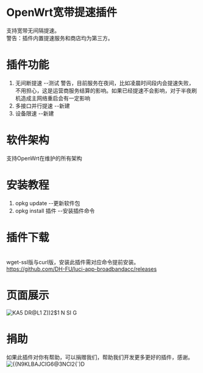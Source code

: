 # OpenWrt宽带提速插件
支持宽带无间隔提速。
<br/>警告：插件内置提速服务和商店均为第三方。
# 插件功能
1.  无间断提速 --测试 警告，目前服务在夜间，比如凌晨时间段内会提速失败，不用担心，这是运营商服务结算的影响。如果已经提速不会影响，对于半夜刷机造成主网络重启会有一定影响
2.  多接口并行提速 --新建
3.  设备限速 --新建
# 软件架构
支持OpenWrt在维护的所有架构
# 安装教程
1.  opkg update --更新软件包
2.  opkg install 插件 --安装插件命令
# 插件下载
<br/>wget-ssl版与curl版，安装此插件需对应命令提前安装。
<br/>https://github.com/DH-FU/luci-app-broadbandacc/releases
# 页面展示
![KA5 DR@L1 Z))2$1 N SI G](https://user-images.githubusercontent.com/76506087/218954542-9d2ea662-ed96-44f4-a70e-5fd11b52bdfa.png)
# 捐助
如果此插件对你有帮助，可以捐赠我们，帮助我们开发更多更好的插件，感谢。
![{{N9KLBAJCIG6@3NCI2{`)D](https://user-images.githubusercontent.com/76506087/219942308-5d618747-f222-4871-8fba-754f50cb07e1.png)
